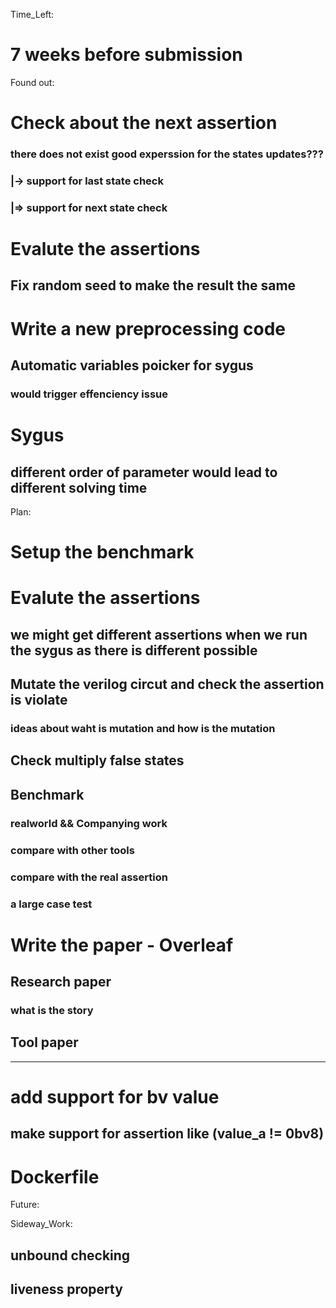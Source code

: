 Time_Left:
# 7 weeks before submission

Found out:
# Check about the next assertion
### there does not exist good experssion for the states updates???
### |-> support for last state check
### |=> support for next state check

# Evalute the assertions
## Fix random seed to make the result the same

# Write a new preprocessing code
## Automatic variables poicker for sygus 
### would trigger effenciency issue

# Sygus
## different order of parameter would lead to different solving time


Plan:
# Setup the benchmark
# Evalute the assertions
## we might get different assertions when we run the sygus as there is different possible
## Mutate the verilog circut and check the assertion is violate
### ideas about waht is mutation and how is the mutation
## Check multiply false states
## Benchmark
### realworld && Companying work
### compare with other tools
### compare with the real assertion
### a large case test

# Write the paper - Overleaf
## Research paper
### what is the story
## Tool paper
---------------------------



# add support for bv value
## make support for assertion like (value_a != 0bv8)

# Dockerfile

Future:


Sideway_Work: 
##  unbound checking
##  liveness property